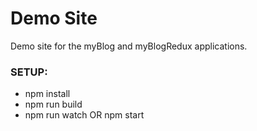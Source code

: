 # Demo Site

Demo site for the myBlog and myBlogRedux applications.


### SETUP:
* npm install
* npm run build
* npm run watch OR npm start
 